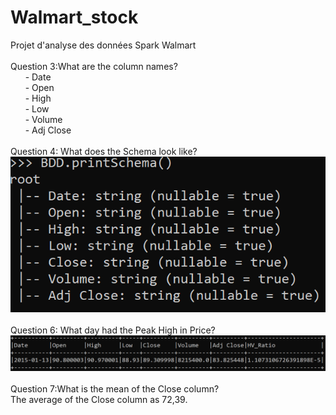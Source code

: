 # Walmart_stock
Projet d'analyse des données Spark Walmart <br/>
<br/>
Question 3:What are the column names?<br/>
&nbsp;&nbsp;&nbsp;&nbsp;&nbsp;&nbsp;- Date<br/>
&nbsp;&nbsp;&nbsp;&nbsp;&nbsp;&nbsp;- Open<br/>
&nbsp;&nbsp;&nbsp;&nbsp;&nbsp;&nbsp;- High<br/>
&nbsp;&nbsp;&nbsp;&nbsp;&nbsp;&nbsp;- Low<br/>
&nbsp;&nbsp;&nbsp;&nbsp;&nbsp;&nbsp;- Volume<br/>
&nbsp;&nbsp;&nbsp;&nbsp;&nbsp;&nbsp;- Adj Close<br/>
<br/>
Question 4: What does the Schema look like? <br/>
![alt text](https://github.com/ba-marwa/Walmart_stock/blob/main/ScreenShots/Shema.png)<br/>
<br/>
Question 6: What day had the Peak High in Price?
![alt text](https://github.com/ba-marwa/Walmart_stock/blob/main/ScreenShots/Max%20High.png)<br/>
<br/>
Question 7:What is the mean of the Close column?<br/>
The average of the Close column as 72,39.<br/>
<br/>
